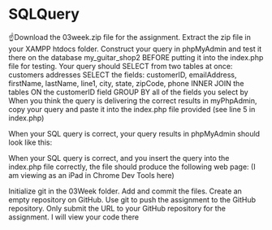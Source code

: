 # SQLQuery

☝️Download the 03week.zip file for the assignment.
Extract the zip file in your XAMPP htdocs folder.
Construct your query in phpMyAdmin and test it there on the database my_guitar_shop2 BEFORE putting it into the index.php file for testing.
Your query should SELECT from two tables at once:
customers
addresses
SELECT the fields: customerID, emailAddress, firstName, lastName, line1, city, state, zipCode, phone
INNER JOIN the tables ON the customerID field
GROUP BY all of the fields you select by
When you think the query is delivering the correct results in myPhpAdmin, copy your query and paste it into the index.php file provided (see line 5 in index.php)


When your SQL query is correct, your query results in phpMyAdmin should look like this: 



When your SQL query is correct, and you insert the query into the index.php file correctly, the file should produce the following web page: 
(I am viewing as an iPad in Chrome Dev Tools here)



Initialize git in the 03Week folder. Add and commit the files. Create an empty repository on GitHub. Use git to push the assignment to the GitHub repository. Only submit the URL to your GitHub repository for the assignment. I will view your code there
